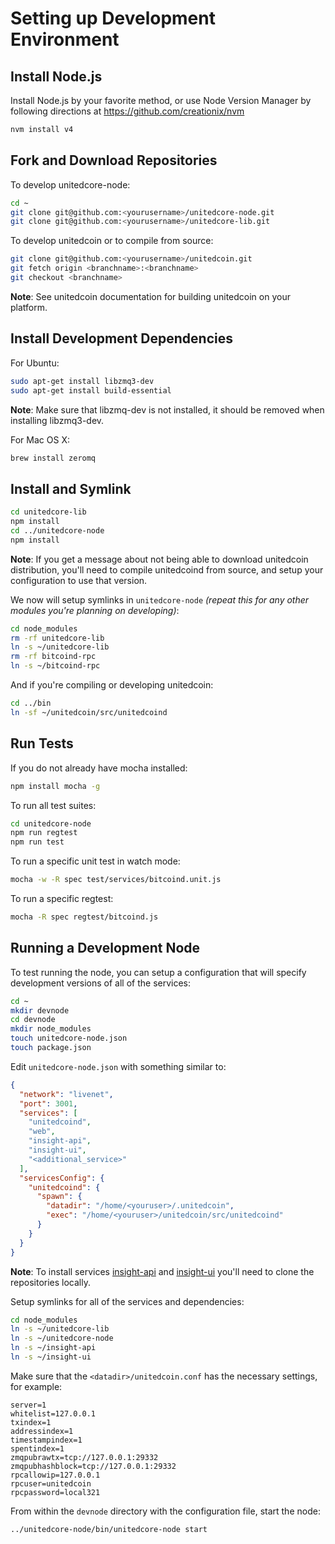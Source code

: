 # Setting up Development Environment

## Install Node.js

Install Node.js by your favorite method, or use Node Version Manager by following directions at https://github.com/creationix/nvm

```bash
nvm install v4
```

## Fork and Download Repositories

To develop unitedcore-node:

```bash
cd ~
git clone git@github.com:<yourusername>/unitedcore-node.git
git clone git@github.com:<yourusername>/unitedcore-lib.git
```

To develop unitedcoin or to compile from source:

```bash
git clone git@github.com:<yourusername>/unitedcoin.git
git fetch origin <branchname>:<branchname>
git checkout <branchname>
```
**Note**: See unitedcoin documentation for building unitedcoin on your platform.


## Install Development Dependencies

For Ubuntu:
```bash
sudo apt-get install libzmq3-dev
sudo apt-get install build-essential
```
**Note**: Make sure that libzmq-dev is not installed, it should be removed when installing libzmq3-dev.


For Mac OS X:
```bash
brew install zeromq
```

## Install and Symlink

```bash
cd unitedcore-lib
npm install
cd ../unitedcore-node
npm install
```
**Note**: If you get a message about not being able to download unitedcoin distribution, you'll need to compile unitedcoind from source, and setup your configuration to use that version.


We now will setup symlinks in `unitedcore-node` *(repeat this for any other modules you're planning on developing)*:
```bash
cd node_modules
rm -rf unitedcore-lib
ln -s ~/unitedcore-lib
rm -rf bitcoind-rpc
ln -s ~/bitcoind-rpc
```

And if you're compiling or developing unitedcoin:
```bash
cd ../bin
ln -sf ~/unitedcoin/src/unitedcoind
```

## Run Tests

If you do not already have mocha installed:
```bash
npm install mocha -g
```

To run all test suites:
```bash
cd unitedcore-node
npm run regtest
npm run test
```

To run a specific unit test in watch mode:
```bash
mocha -w -R spec test/services/bitcoind.unit.js
```

To run a specific regtest:
```bash
mocha -R spec regtest/bitcoind.js
```

## Running a Development Node

To test running the node, you can setup a configuration that will specify development versions of all of the services:

```bash
cd ~
mkdir devnode
cd devnode
mkdir node_modules
touch unitedcore-node.json
touch package.json
```

Edit `unitedcore-node.json` with something similar to:
```json
{
  "network": "livenet",
  "port": 3001,
  "services": [
    "unitedcoind",
    "web",
    "insight-api",
    "insight-ui",
    "<additional_service>"
  ],
  "servicesConfig": {
    "unitedcoind": {
      "spawn": {
        "datadir": "/home/<youruser>/.unitedcoin",
        "exec": "/home/<youruser>/unitedcoin/src/unitedcoind"
      }
    }
  }
}
```

**Note**: To install services [insight-api](https://github.com/bitpay/insight-api) and [insight-ui](https://github.com/bitpay/insight-ui) you'll need to clone the repositories locally.

Setup symlinks for all of the services and dependencies:

```bash
cd node_modules
ln -s ~/unitedcore-lib
ln -s ~/unitedcore-node
ln -s ~/insight-api
ln -s ~/insight-ui
```

Make sure that the `<datadir>/unitedcoin.conf` has the necessary settings, for example:
```
server=1
whitelist=127.0.0.1
txindex=1
addressindex=1
timestampindex=1
spentindex=1
zmqpubrawtx=tcp://127.0.0.1:29332
zmqpubhashblock=tcp://127.0.0.1:29332
rpcallowip=127.0.0.1
rpcuser=unitedcoin
rpcpassword=local321
```

From within the `devnode` directory with the configuration file, start the node:
```bash
../unitedcore-node/bin/unitedcore-node start
```
